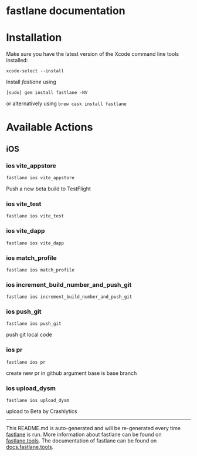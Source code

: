 fastlane documentation
================
# Installation

Make sure you have the latest version of the Xcode command line tools installed:

```
xcode-select --install
```

Install _fastlane_ using
```
[sudo] gem install fastlane -NV
```
or alternatively using `brew cask install fastlane`

# Available Actions
## iOS
### ios vite_appstore
```
fastlane ios vite_appstore
```
Push a new beta build to TestFlight
### ios vite_test
```
fastlane ios vite_test
```

### ios vite_dapp
```
fastlane ios vite_dapp
```

### ios match_profile
```
fastlane ios match_profile
```

### ios increment_build_number_and_push_git
```
fastlane ios increment_build_number_and_push_git
```

### ios push_git
```
fastlane ios push_git
```
push git local code
### ios pr
```
fastlane ios pr
```
create new pr in github argument base is base branch
### ios upload_dysm
```
fastlane ios upload_dysm
```
upload to Beta by Crashlytics

----

This README.md is auto-generated and will be re-generated every time [fastlane](https://fastlane.tools) is run.
More information about fastlane can be found on [fastlane.tools](https://fastlane.tools).
The documentation of fastlane can be found on [docs.fastlane.tools](https://docs.fastlane.tools).
